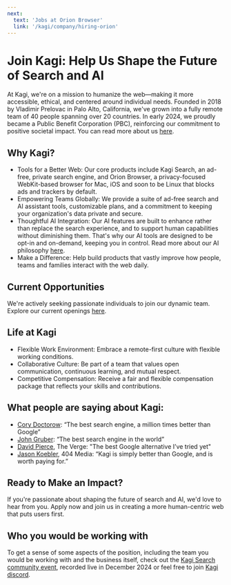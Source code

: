 ```yaml
---
next:
  text: 'Jobs at Orion Browser'
  link: '/kagi/company/hiring-orion'
---
```

# Join Kagi: Help Us Shape the Future of Search and AI

At Kagi, we're on a mission to humanize the web—making it more accessible, ethical, and centered around individual needs. Founded in 2018 by Vladimir Prelovac in Palo Alto, California, we've grown into a fully remote team of 40 people spanning over 20 countries. In early 2024, we proudly became a Public Benefit Corporation (PBC), reinforcing our commitment to positive societal impact. You can read more about us [here](https://help.kagi.com/kagi/company).




## Why Kagi?
- Tools for a Better Web: Our core products include Kagi Search, an ad-free, private search engine, and Orion Browser, a privacy-focused WebKit-based browser for Mac, iOS and soon to be Linux that blocks ads and trackers by default.
- Empowering Teams Globally: We provide a suite of ad-free search and AI assistant tools, customizable plans, and a commitment to keeping your organization's data private and secure.
- Thoughtful AI Integration: Our AI features are built to enhance rather than replace the search experience, and to support human capabilities without diminishing them. That's why our AI tools are designed to be opt-in and on-demand, keeping you in control. Read more about our AI philosophy [here](https://help.kagi.com/kagi/why-kagi/ai-philosophy.html). 
- Make a Difference: Help build products that vastly improve how people, teams and families interact with the web daily.  


## Current Opportunities
We're actively seeking passionate individuals to join our dynamic team. Explore our current openings [here](https://kagi.peopleforce.io/careers).

## Life at Kagi
- Flexible Work Environment: Embrace a remote-first culture with flexible working conditions.
- Collaborative Culture: Be part of a team that values open communication, continuous learning, and mutual respect.
- Competitive Compensation: Receive a fair and flexible compensation package that reflects your skills and contributions.


## What people are saying about Kagi:
- [Cory Doctorow](https://doctorow.medium.com/https-pluralistic-net-2024-04-04-teach-me-how-to-shruggie-kagi-caaa88c221f2):
“The best search engine, a million times better than Google” 
- [John Gruber](https://daringfireball.net/linked/2025/01/09/microsofts-recent-history-of-dirty-tricks-with-edge): 
“The best search engine in the world”
- [David Pierce](https://www.theverge.com/23896415/kagi-search-google-meta-quest-3-chatgpt-macos-sonoma-installer-newsletter), The Verge:
"The best Google alternative I’ve tried yet"
- [Jason Koebler](https://www.404media.co/friendship-ended-with-google-now-kagi-is-my-best-friend/), 404 Media:
“Kagi is simply better than Google, and is worth paying for.”

## Ready to Make an Impact?
If you're passionate about shaping the future of search and AI, we'd love to hear from you. Apply now and join us in creating a more human-centric web that puts users first.

## Who you would be working with

To get a sense of some aspects of the position, including the team you would be working with and the business itself, check out the [Kagi Search community event](https://www.youtube.com/watch?v=-BQzZkkpLQ4), recorded live in December 2024 or feel free to join [Kagi discord](https://kagi.com/discord).
